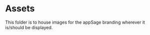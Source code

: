 # Assets
This folder is to house images for the appSage branding wherever it is/should be displayed.
